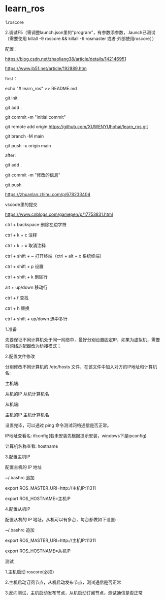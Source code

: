 # learn_ros
1.roscore

2.调试F5（需调整launch.json里的"program"，有参数添参数，.launch已测试（需要使用 killall -9 roscore && killall -9 rosmaster 或者 外部使用roscore））

配置：

https://blog.csdn.net/zhaoliang38/article/details/142146951

https://www.jb51.net/article/192889.htm

first：

echo "# learn_ros" >> README.md

git init

git add .

git commit -m "Initial commit"

git remote add origin https://github.com/XUWENYUhohai/learn_ros.git

git branch -M main

git push -u origin main




after:

git add .

git commit -m "修改的信息"

git push



https://zhuanlan.zhihu.com/p/678233404

vscode里的提交

https://www.cnblogs.com/gamepen/p/17753831.html


ctrl + backspace 删除左边字符

ctrl + k + c 注释

ctrl + k + u 取消注释

ctrl + shift + ~ 打开终端（ctrl + alt + c 系统终端）

ctrl + shift + p 设置

ctrl + shift + k 删除行

alt + up/down 移动行

ctrl + f 查找

ctrl + h 替换

ctrl + shift + up/down 选中多行


1.准备

先要保证不同计算机处于同一网络中，最好分别设置固定IP，如果为虚拟机，需要将网络适配器改为桥接模式；

2.配置文件修改

分别修改不同计算机的 /etc/hosts 文件，在该文件中加入对方的IP地址和计算机名:

主机端:

从机的IP    从机计算机名

从机端:

主机的IP    主机计算机名

设置完毕，可以通过 ping 命令测试网络通信是否正常。

IP地址查看名: ifconfig(若未安装先根据提示安装，windows下是ipconfig)

计算机名称查看: hostname

3.配置主机IP

配置主机的 IP 地址

~/.bashrc 追加

export ROS_MASTER_URI=http://主机IP:11311

export ROS_HOSTNAME=主机IP

4.配置从机IP

配置从机的 IP 地址，从机可以有多台，每台都做如下设置:

~/.bashrc 追加

export ROS_MASTER_URI=http://主机IP:11311

export ROS_HOSTNAME=从机IP

测试

1.主机启动 roscore(必须)

2.主机启动订阅节点，从机启动发布节点，测试通信是否正常

3.反向测试，主机启动发布节点，从机启动订阅节点，测试通信是否正常